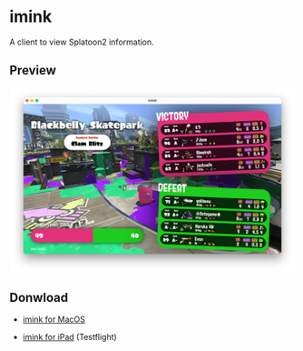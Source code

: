 # imink

A client to view Splatoon2 information.

## Preview

![preview](./imgs/preview.png)

## Donwload

* [imink for MacOS](https://github.com/JoneWang/imink/releases)

* [imink for iPad](https://testflight.apple.com/join/yMqfrizI) (Testflight)

